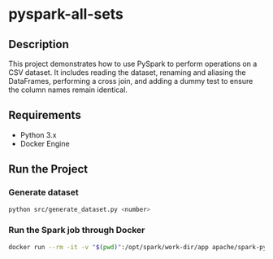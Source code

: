 # pyspark-all-sets

## Description

This project demonstrates how to use PySpark to perform operations on a CSV dataset. It includes reading the dataset, renaming and aliasing the DataFrames, performing a cross join, and adding a dummy test to ensure the column names remain identical.

## Requirements

- Python 3.x
- Docker Engine

## Run the Project

### Generate dataset

```bash
python src/generate_dataset.py <number>
```

### Run the Spark job through Docker

```bash
docker run --rm -it -v "$(pwd)":/opt/spark/work-dir/app apache/spark-py /opt/spark/bin/spark-submit app/src/main.py
```
